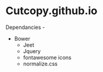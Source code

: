 # Cutcopy.github.io

Dependancies - 
- Bower
  - Jeet
  - Jquery
  - fontawesome icons
  - normalize.css